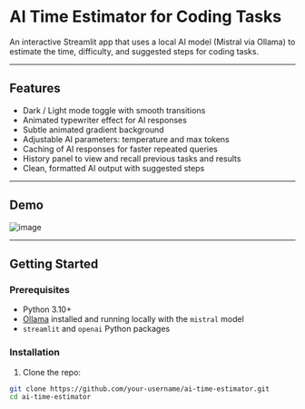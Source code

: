# AI Time Estimator for Coding Tasks

An interactive Streamlit app that uses a local AI model (Mistral via Ollama) to estimate the time, difficulty, and suggested steps for coding tasks.

---

## Features

- Dark / Light mode toggle with smooth transitions  
- Animated typewriter effect for AI responses  
- Subtle animated gradient background  
- Adjustable AI parameters: temperature and max tokens  
- Caching of AI responses for faster repeated queries  
- History panel to view and recall previous tasks and results  
- Clean, formatted AI output with suggested steps  

---

## Demo

![image](https://github.com/user-attachments/assets/49cbe7d0-c958-4833-b773-90af28d1ab18)


---

## Getting Started

### Prerequisites

- Python 3.10+  
- [Ollama](https://ollama.com/) installed and running locally with the `mistral` model  
- `streamlit` and `openai` Python packages  

### Installation

1. Clone the repo:

```bash
git clone https://github.com/your-username/ai-time-estimator.git
cd ai-time-estimator
